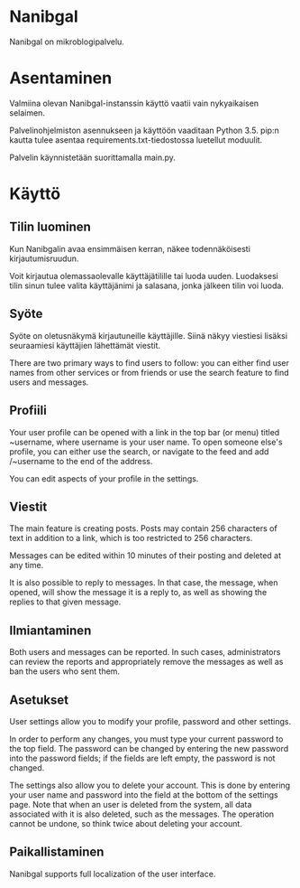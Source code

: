 
# Nanibgal
Nanibgal on mikroblogipalvelu.

# Asentaminen
Valmiina olevan Nanibgal-instanssin käyttö vaatii vain nykyaikaisen selaimen.

Palvelinohjelmiston asennukseen ja käyttöön vaaditaan Python 3.5. pip:n
kautta tulee asentaa requirements.txt-tiedostossa luetellut moduulit.

Palvelin käynnistetään suorittamalla main.py.

# Käyttö

## Tilin luominen
Kun Nanibgalin avaa ensimmäisen kerran, näkee todennäköisesti 
kirjautumisruudun.

Voit kirjautua olemassaolevalle käyttäjätilille tai luoda uuden.
Luodaksesi tilin sinun tulee valita käyttäjänimi ja salasana, jonka
jälkeen tilin voi luoda.

## Syöte
Syöte on oletusnäkymä kirjautuneille käyttäjille. Siinä näkyy viestiesi
lisäksi seuraamiesi käyttäjien lähettämät viestit.

There are two primary ways to find users to follow: you can either find
user names from other services or from friends or use the search feature
to find users and messages.

## Profiili
Your user profile can be opened with a link in the top bar (or menu)
titled ~username, where username is your user name. To open someone
else's profile, you can either use the search, or navigate to the
feed and add /~username to the end of the address.

You can edit aspects of your profile in the settings.

## Viestit
The main feature is creating posts. Posts may contain 256 characters
of text in addition to a link, which is too restricted to 256 characters.

Messages can be edited within 10 minutes of their posting and deleted
at any time.

It is also possible to reply to messages. In that case, the message,
when opened, will show the message it is a reply to, as well as showing
the replies to that given message.

## Ilmiantaminen
Both users and messages can be reported. In such cases, administrators
can review the reports and appropriately remove the messages as well as
ban the users who sent them.

## Asetukset
User settings allow you to modify your profile, password and
other settings.

In order to perform any changes, you must type your current password
to the top field. The password can be changed by entering the new
password into the password fields; if the fields are left empty, the
password is not changed.

The settings also allow you to delete your account. This is done by
entering your user name and password into the field at the bottom of
the settings page. Note that when an user is deleted from the system,
all data associated with it is also deleted, such as the messages.
The operation cannot be undone, so think twice about deleting your account.

## Paikallistaminen
Nanibgal supports full localization of the user interface.
